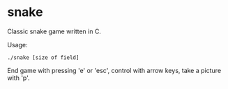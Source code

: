 # snake
Classic snake game written in C. 

Usage:
```
./snake [size of field]
```
End game with pressing 'e' or 'esc', control with arrow keys, take a picture with 'p'.
